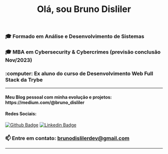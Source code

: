 <h1 align="center"> Olá, sou Bruno Disliler </h1> <br>

 <h3>🎓 Formado em Análise e Desenvolvimento de Sistemas</h3>
 <h3>🎓 MBA em Cybersecurity & Cybercrimes (previsão conclusão Nov/2023)</h3>
 <h3>:computer: Ex aluno do curso de Desenvolvimento Web Full Stack da Trybe</h3><hr>

 <h4> Meu Blog pessoal com minha evolução e projetos: https://medium.com/@bruno_disliler</h4>
  <h4> Redes Sociais:</h4>
  
  [![Github Badge](https://img.shields.io/badge/-Github-000?style=flat-square&logo=Github&logoColor=white&link=https://github.com/BrunoDisliler/BrunoDisliler/blob/main/ABOUTME.md)](https://github.com/BrunoDisliler/BrunoDisliler/blob/main/ABOUTME.md) [![Linkedin Badge](https://img.shields.io/badge/-LinkedIn-blue?style=flat-square&logo=Linkedin&logoColor=white&link=https://www.linkedin.com/in/brunodisliler/)]( https://www.linkedin.com/in/brunodisliler/) 
  <h3>

  📫 Entre em contato: brunodislilerdev@gmail.com <br>
 </h3><hr>

